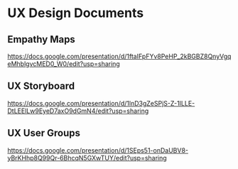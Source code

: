 # UX Design Documents

## Empathy Maps


https://docs.google.com/presentation/d/1ftaIFpFYv8PeHP_2kBGBZ8QnyVgqeMhblgvcMED0_W0/edit?usp=sharing


## UX Storyboard 

https://docs.google.com/presentation/d/1lnD3gZeSPjS-Z-1ILLE-DtLEElLw9EyeD7axO9dGmN4/edit?usp=sharing

## UX User Groups
https://docs.google.com/presentation/d/1SEps51-onDaUBV8-yBrKHhp8Q99Qr-6BhcqN5GXwTUY/edit?usp=sharing


